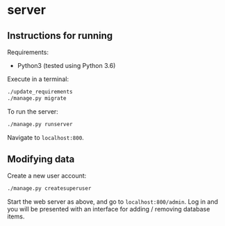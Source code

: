 server
======

Instructions for running
------------------------

Requirements:

 - Python3 (tested using Python 3.6)

Execute in a terminal:

```bash
./update_requirements
./manage.py migrate
```

To run the server:

```bash
./manage.py runserver
```

Navigate to `localhost:800`.

Modifying data
--------------

Create a new user account:

```bash
./manage.py createsuperuser
```

Start the web server as above, and go to `localhost:800/admin`. Log in and you will be presented with an interface for adding / removing database items.
